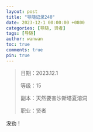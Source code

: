 ```yaml
---
layout: post
title: "导随记录240"
date: 2023-12-1 00:00:00 +0800
categories: [导随, 贤者]
tags: [导随]
author: wanwan
toc: true
comments: true
pin: true
---
```

> 日期：2023.12.1
>
> 等级：15
>
> 副本：天然要害沙斯塔夏溶洞
>
> 职业：贤者

没劲！